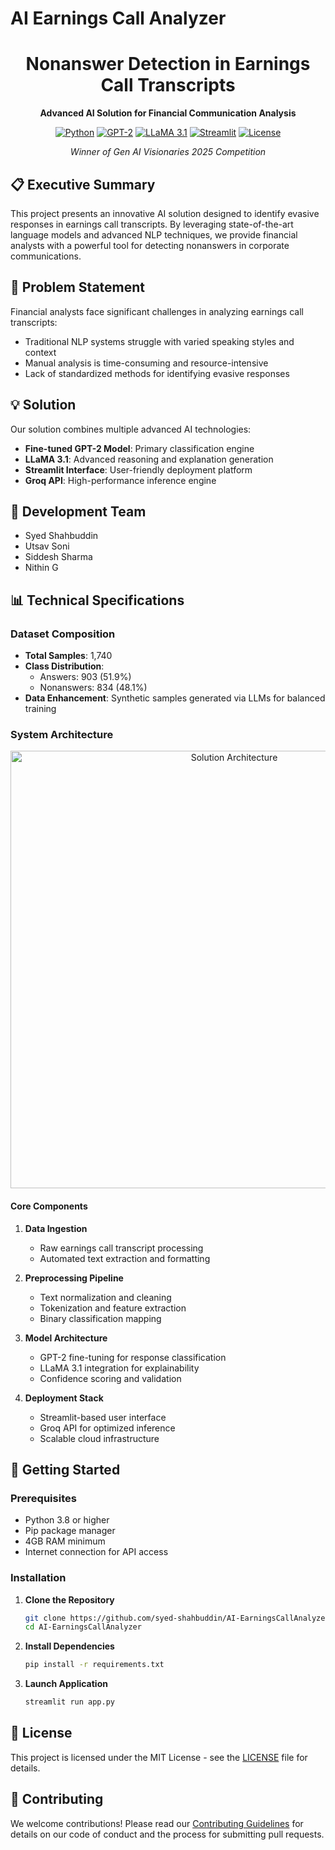 # AI Earnings Call Analyzer

<div align="center">

# Nonanswer Detection in Earnings Call Transcripts

**Advanced AI Solution for Financial Communication Analysis**

[![Python](https://img.shields.io/badge/Python-3.8+-blue.svg)](https://www.python.org/)
[![GPT-2](https://img.shields.io/badge/Model-GPT--2-green.svg)](https://openai.com/research/gpt-2)
[![LLaMA 3.1](https://img.shields.io/badge/Model-LLaMA%203.1-orange.svg)](https://ai.meta.com/llama/)
[![Streamlit](https://img.shields.io/badge/Frontend-Streamlit-red.svg)](https://streamlit.io/)
[![License](https://img.shields.io/badge/License-MIT-yellow.svg)](LICENSE)

*Winner of Gen AI Visionaries 2025 Competition*

</div>

## 📋 Executive Summary

This project presents an innovative AI solution designed to identify evasive responses in earnings call transcripts. By leveraging state-of-the-art language models and advanced NLP techniques, we provide financial analysts with a powerful tool for detecting nonanswers in corporate communications.

## 🎯 Problem Statement

Financial analysts face significant challenges in analyzing earnings call transcripts:
- Traditional NLP systems struggle with varied speaking styles and context
- Manual analysis is time-consuming and resource-intensive
- Lack of standardized methods for identifying evasive responses

## 💡 Solution

Our solution combines multiple advanced AI technologies:
- **Fine-tuned GPT-2 Model**: Primary classification engine
- **LLaMA 3.1**: Advanced reasoning and explanation generation
- **Streamlit Interface**: User-friendly deployment platform
- **Groq API**: High-performance inference engine

## 👥 Development Team

- Syed Shahbuddin
- Utsav Soni
- Siddesh Sharma
- Nithin G

## 📊 Technical Specifications

### Dataset Composition
- **Total Samples**: 1,740
- **Class Distribution**:
  - Answers: 903 (51.9%)
  - Nonanswers: 834 (48.1%)
- **Data Enhancement**: Synthetic samples generated via LLMs for balanced training

### System Architecture

<div align="center">
  <img src="assets/architecture.png" alt="Solution Architecture" width="700">
</div>

#### Core Components

1. **Data Ingestion**
   - Raw earnings call transcript processing
   - Automated text extraction and formatting

2. **Preprocessing Pipeline**
   - Text normalization and cleaning
   - Tokenization and feature extraction
   - Binary classification mapping

3. **Model Architecture**
   - GPT-2 fine-tuning for response classification
   - LLaMA 3.1 integration for explainability
   - Confidence scoring and validation

4. **Deployment Stack**
   - Streamlit-based user interface
   - Groq API for optimized inference
   - Scalable cloud infrastructure

## 🚀 Getting Started

### Prerequisites
- Python 3.8 or higher
- Pip package manager
- 4GB RAM minimum
- Internet connection for API access

### Installation

1. **Clone the Repository**
   ```bash
   git clone https://github.com/syed-shahbuddin/AI-EarningsCallAnalyzer.git
   cd AI-EarningsCallAnalyzer
   ```

2. **Install Dependencies**
   ```bash
   pip install -r requirements.txt
   ```

3. **Launch Application**
   ```bash
   streamlit run app.py
   ```

## 📝 License

This project is licensed under the MIT License - see the [LICENSE](LICENSE) file for details.

## 🤝 Contributing

We welcome contributions! Please read our [Contributing Guidelines](CONTRIBUTING.md) for details on our code of conduct and the process for submitting pull requests.

